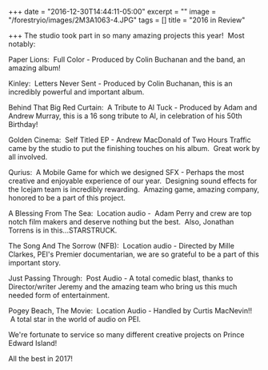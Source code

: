 +++
date = "2016-12-30T14:44:11-05:00"
excerpt = ""
image = "/forestryio/images/2M3A1063-4.JPG"
tags = []
title = "2016 in Review"

+++
<span style="letter-spacing: 0.01em;">The studio took part in so many amazing projects this year!  Most notably:</span>

Paper Lions:  Full Color - Produced by Colin Buchanan and the band, an amazing album!

Kinley:  Letters Never Sent - Produced by Colin Buchanan, this is an incredibly powerful and important album.

Behind That Big Red Curtain:  A Tribute to Al Tuck - Produced by Adam and Andrew Murray, this is a 16 song tribute to Al, in celebration of his 50th Birthday!

Golden Cinema:  Self Titled EP - Andrew MacDonald of Two Hours Traffic came by the studio to put the finishing touches on his album.  Great work by all involved.

Qurius:  A Mobile Game for which we designed SFX - Perhaps the most creative and enjoyable experience of our year.  Designing sound effects for the Icejam team is incredibly rewarding.  Amazing game, amazing company, honored to be a part of this project.

A Blessing From The Sea:  Location audio -  Adam Perry and crew are top notch film makers and deserve nothing but the best.  Also, Jonathan Torrens is in this...STARSTRUCK.

The Song And The Sorrow (NFB):  Location audio - Directed by Mille Clarkes, PEI's Premier documentarian, we are so grateful to be a part of this important story.

Just Passing Through:  Post Audio - A total comedic blast, thanks to Director/writer Jeremy and the amazing team who bring us this much needed form of entertainment.

Pogey Beach, The Movie:  Location Audio - Handled by Curtis MacNevin!!  A total star in the world of audio on PEI.

We're fortunate to service so many different creative projects on Prince Edward Island!

All the best in 2017!